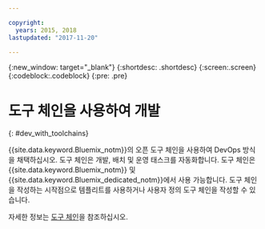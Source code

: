 ```yaml
---

copyright:
  years: 2015, 2018
lastupdated: "2017-11-20"

---
```


{:new_window: target="_blank"}
{:shortdesc: .shortdesc}
{:screen:.screen}
{:codeblock:.codeblock}
{:pre: .pre}

# 도구 체인을 사용하여 개발
{: #dev_with_toolchains}

{{site.data.keyword.Bluemix_notm}}의 오픈 도구 체인을 사용하여 DevOps 방식을 채택하십시오.  도구 체인은 개발, 배치 및 운영 태스크를 자동화합니다. 도구 체인은 {{site.data.keyword.Bluemix_notm}} 및 {{site.data.keyword.Bluemix_dedicated_notm}}에서 사용 가능합니다. 도구 체인을 작성하는 시작점으로 템플리트를 사용하거나 사용자 정의 도구 체인을 작성할 수 있습니다.

자세한 정보는 [도구 체인](/docs/services/ContinuousDelivery/toolchains_about.html#toolchains_about)을 참조하십시오.
